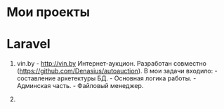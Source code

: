 # Мои проекты


# Laravel 

1) vin.by - http://vin.by
Интернет-аукцион. Разработан совместно (https://github.com/Denasius/autoauction). В мои задачи входило: - составление архетектуры БД. - Основная логика работы. - Админская часть. - Файловый менеджер.

2) 
